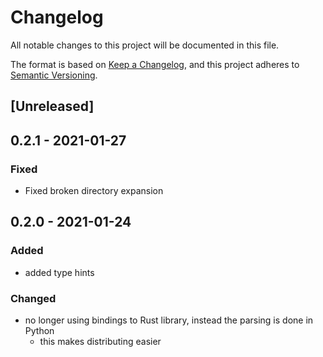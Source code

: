 # Changelog

All notable changes to this project will be documented in this file.

The format is based on [Keep a Changelog](https://keepachangelog.com/en/1.0.0/),
and this project adheres to [Semantic Versioning](https://semver.org/spec/v2.0.0.html).

## [Unreleased]

## 0.2.1 - 2021-01-27

### Fixed

- Fixed broken directory expansion

## 0.2.0 - 2021-01-24

### Added

- added type hints

### Changed

- no longer using bindings to Rust library, instead the parsing is done in Python
  - this makes distributing easier
